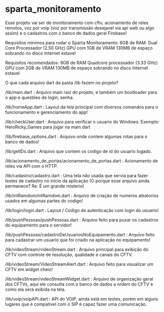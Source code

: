 # sparta_monitoramento

Esse projeto vai ser de monitoramento com cftv, acionamento de reles remotos, voz por voip (voz por transmissão desejavel via api web ou algo assim) e o cadastros com o banco de dados geral Firebase!

Requisitos minimos para rodar o Sparta Monitoramento:
6GB de RAM.
Dual Core Processador (2.50 GHz)
GPU com 1GB de VRAM
130MB de espaço sobrando no disco
Internet estavel

Requisitos recomendados:
8GB de RAM
Quadcore processador (3.33 GHz)
GPU com 2GB de VRAM
130MB de espaço sobrando no disco
Internet estavel


O que cada arquivo dart da pasta /lib fazem no projeto?

/lib/main.dart : Arquivo main raiz do projeto, e também um bootloader para o app e questões de login, senha.

/lib/homeApp.dart : Layout da tela principal com diversos comandos para o funcionamento e gerenciamento do app!

/lib/checkUser.dart : Arquivo para verificar o usuario do Windows. Exemplo: HeroRicky_Games para jogar na main.dart

/lib/firebase_options.dart : Arquivo onde contem algumas rotas para o banco de dados!

/lib/getIDs.dart : Arquivo que contem os codigo de id do usuario logado.

/lib/acionamento_de_portas/acionamento_de_portas.dart : Acionamento de reles via API com o HTTP.

/lib/cadastro/cadastro.dart : Uma tela não usada que servia para fazer testes de cadastro no inicio da aplicação (O porque esse arquivo ainda permanece? Re: É um grande misterio)

/lib/intRamdom/intRamdom.dart : Arquivo de criação de numeros aleatorios usados em algumas partes do codigo!

/lib/login/login.dart : Layout / Codigo de autenticação com login do usuario!

/lib/pushPessoas/pushPessoas.dart : Arquivo feito para puxar os cadastros do equipamento para o servidor!

/lib/pushPessoas/cadastroDeUsuariosNoEquipamento.dart : Arquivo feito para cadastrar um usuario que foi criado na aplicação no equipamento!

/lib/videoStream/videoStream.dart : Arquivo principal para exibição do CFTV com controle de resolução, qualidade e canais do CFTV.

/lib/videoStream/VideoStreamAlert.dart : Arquivo feito para visualizar um CFTV em widget cheio!

/lib/videoStream/videoStreamWidget.dart : Arquivo de organização geral dos CFTVs, aqui ele consulta com o banco de dados a ordem do CFTV e como ela será exibida na tela.

/lib/voip/voipAPI.dart : API do VOIP, ainda está em testes, porém em alguns lugares que é compativel com o SIP é capaz fazer uma comunicação.